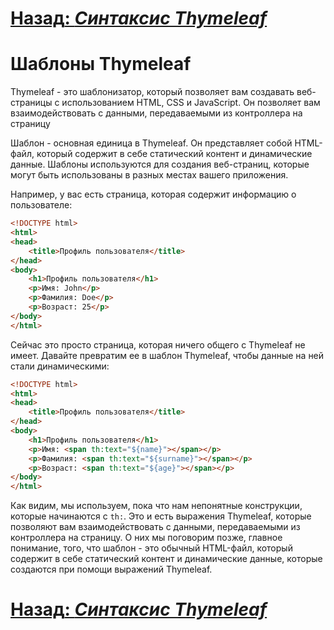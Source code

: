 # [**Назад**: *Синтаксис Thymeleaf*](thymeleaf-syntax.md)

# Шаблоны Thymeleaf

Thymeleaf - это шаблонизатор, который позволяет вам создавать веб-страницы с использованием HTML, CSS и JavaScript. Он позволяет вам взаимодействовать с данными, передаваемыми из контроллера на страницу

Шаблон - основная единица в Thymeleaf. Он представляет собой HTML-файл, который содержит в себе статический контент и динамические данные. Шаблоны используются для создания веб-страниц, которые могут быть использованы в разных местах вашего приложения.

Например, у вас есть страница, которая содержит информацию о пользователе:

```html
<!DOCTYPE html>
<html>
<head>
    <title>Профиль пользователя</title>
</head>
<body>
    <h1>Профиль пользователя</h1>
    <p>Имя: John</p>
    <p>Фамилия: Doe</p>
    <p>Возраст: 25</p>
</body>
</html>
```

Сейчас это просто страница, которая ничего общего с Thymeleaf не имеет. Давайте превратим ее в шаблон Thymeleaf, чтобы данные на ней стали динамическими:

```html
<!DOCTYPE html>
<html>
<head>
    <title>Профиль пользователя</title>
</head>
<body>
    <h1>Профиль пользователя</h1>
    <p>Имя: <span th:text="${name}"></span></p>
    <p>Фамилия: <span th:text="${surname}"></span></p>
    <p>Возраст: <span th:text="${age}"></span></p>
</body>
</html>
```

Как видим, мы используем, пока что нам непонятные конструкции, которые начинаются с `th:`. Это и есть выражения Thymeleaf, которые позволяют вам взаимодействовать с данными, передаваемыми из контроллера на страницу. О них мы поговорим позже, главное понимание, того, что шаблон - это обычный HTML-файл, который содержит в себе статический контент и динамические данные, которые создаются при помощи выражений Thymeleaf.

# [**Назад**: *Синтаксис Thymeleaf*](thymeleaf-syntax.md)